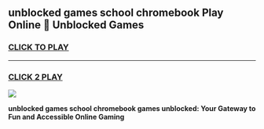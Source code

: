 
## unblocked games school chromebook Play Online 👋 Unblocked Games
<h3>
<a href="https://news.freeplayer.one?title=unblocked_games_school_chromebook&ref=17GH">CLICK TO PLAY</a></h3>
<hr>

<h3>
<a href="https://news.freeplayer.one?title=unblocked_games_school_chromebook&ref=17GH">CLICK 2 PLAY</a>
  
</h3>

<a href="https://news.freeplayer.one?title=unblocked_games_school_chromebook&ref=17GH/"><img src="https://clearcache.store/games.png"></a>


**unblocked games school chromebook games unblocked: Your Gateway to Fun and Accessible Online Gaming**
